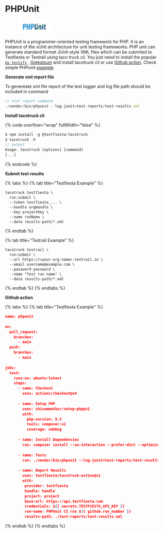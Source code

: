 # PHPUnit



<figure><img src="../../../.gitbook/assets/PHPUnit_Logo.svg" alt=""><figcaption></figcaption></figure>

PHPUnit is a programmer-oriented testing framework for PHP. It is an instance of the xUnit architecture for unit testing frameworks. PHP unit  can  generate standard format JUnit-style XML files  which can be  submited  to Testfiesta or Testrail using taco truck cli. You just need to install the popular [`Go testify`](https://pkg.go.dev/github.com/stretchr/testify) ,  [Gotestsum](https://pkg.go.dev/github.com/IstrateM/gotestsum/pkg/gotestsum)  and install tacotruck  cli or use [Github action](https://github.com/testfiesta/tacotruck-action).  Check simple PHPunit   [example](https://github.com/testfiesta/tacotruck-examples/tree/main/demo-phpunit-tf) &#x20;

**Generate xml report file**&#x20;

To genereate xml file  report  of the test logger and log file path should be included in command&#x20;

```javascript
// test report command
./vendor/bin/phpunit --log-junit=test-reports/test-results.xml
```

**Install tacotruck cli** &#x20;

{% code overflow="wrap" fullWidth="false" %}
```javascript
$ npm install -g @testfiesta/tacotruck
$ tacotruck -h
// output
Usage: tacotruck [options] [command]
[...]
```
{% endcode %}

**Submit test results**

{% tabs %}
{% tab title="Testfiesta Example" %}
```
tacotruck testfiesta \
  run:submit \
  --token testfiesta_... \
  --handle orgHandle \
  --key projectKey \
  --name runName \
  --data results-path/*.xml
```
{% endtab %}

{% tab title="Testrail Example" %}
```
tacotruck testrail \
  run:submit \
  --url https://<your-org-name>.testrail.io \
  --email username@example.com \
  --password password \
  --name "Test run name" \
  --data results-path/*.xml
```
{% endtab %}
{% endtabs %}

**Github action**

{% tabs %}
{% tab title="Testfiesta Example" %}
```json
name: phpunit

on:
  pull_request:
    branches:
      - main
  push:
    branches:
      - main

jobs:
  test:
    runs-on: ubuntu-latest
    steps:
      - name: Checkout
        uses: actions/checkout@v4

      - name: Setup PHP
        uses: shivammathur/setup-php@v2
        with:
          php-version: 8.3
          tools: composer:v2
          coverage: xdebug

      - name: Install Dependencies
        run: composer install --no-interaction --prefer-dist --optimize-autoloader

      - name: Tests
        run: ./vendor/bin/phpunit --log-junit=test-reports/test-results.xml

      - name: Report Results
        uses: testfiesta/tacotruck-action@v1
        with:
         provider: testfiesta
         handle: handle
         project: project
         base-url: https://api.testfiesta.com
         credentials: ${{ secrets.TESTFIESTA_API_KEY }}
         run-name: PHPUnit CI run ${{ github.run_number }}
         results-path: ./test-reports/test-results.xml
```
{% endtab %}
{% endtabs %}
